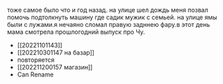 тоже самое было что и год назад. на улице шел дождь меня позвал помочь подтолкнуть машину где садик мужик с семьей. на улице ямы были с лужами.я нечаяно сломал правую задннею фару.в этот день мама смотрела прошлогодний выпуск про Чу.
- [[20221101143]]
- [[202210301147 на базар]]
- повторяется
- [[202211200157 магазин]]
- Can Rename 
